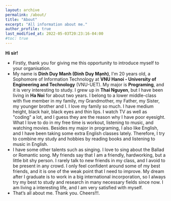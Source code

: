 ```yaml
---
layout: archive
permalink: /about/
title: "About"
excerpt: "All information about me."
author_profile: true
last_modified_at: 2022-05-03T20:23:16-04:00
#toc: true
---
```


**Hi sir!**
- Firstly, thank you for giving me this opportunity to introduce myself to your organisation.
- My name is **Dinh Duy Manh (Đinh Duy Mạnh)**, I'm 20 years old, a Sophomore of Information Technology at **VNU Hanoi - University of Engineering and Technology** (VNU-UET). My major is **Programing**, and it is very interesting to study. I grew up in **Thai Nguyen**, but I have been living in **Ha Noi** for about two years. I belong to a lower middle-class with five member in my family, my Grandmother, my Father, my Sister, my younger brother and I. I love my family so much.  I have medium height, black hair, black eyes and thin lips. I watch TV as well as "coding" a lot, and I guess they are the reason why I have poor eyesight. What I love to do in my free time is workout, listening to music, and watching movies. Besides my major in programing, I also like English, and I have been taking some extra English classes lately. Therefore, I try to combine my study and hobbies by reading books and listening to music in English. 
- I have some other talents such as singing. I love to sing about the Ballad or Romantic song. My friends say that I am a friendly, hardworking, but a little bit shy person. I rarely talk to new friends in my class, and I avoid to be present in any crowd. I only feel confident around some of my best friends, and it is one of the weak point that I need to improve. My dream after I graduate is to work in a big international incorporation, so I always try my best to study and research in many necessary fields since now. I am living a interesting life, and I am very satisfied with myself.
- That’s all about me. Thank you. Cheers!!!.

